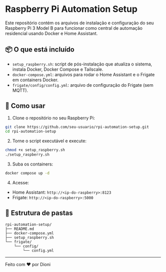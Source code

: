# Raspberry Pi Automation Setup

Este repositório contém os arquivos de instalação e configuração do seu Raspberry Pi 3 Model B para funcionar como central de automação residencial usando Docker e Home Assistant.

## 📦 O que está incluído

- `setup_raspberry.sh`: script de pós-instalação que atualiza o sistema, instala Docker, Docker Compose e Tailscale.
- `docker-compose.yml`: arquivos para rodar o Home Assistant e o Frigate em containers Docker.
- `frigate/config/config.yml`: arquivo de configuração do Frigate (sem MQTT).

## 🚀 Como usar

1. Clone o repositório no seu Raspberry Pi:

```bash
git clone https://github.com/seu-usuario/rpi-automation-setup.git
cd rpi-automation-setup
```

2. Torne o script executável e execute:

```bash
chmod +x setup_raspberry.sh
./setup_raspberry.sh
```

3. Suba os containers:

```bash
docker compose up -d
```

4. Acesse:
- Home Assistant: `http://<ip-do-raspberry>:8123`
- Frigate: `http://<ip-do-raspberry>:5000`

## 📂 Estrutura de pastas

```
rpi-automation-setup/
├── README.md
├── docker-compose.yml
├── setup_raspberry.sh
└── frigate/
    └── config/
        └── config.yml
```

---

Feito com ❤️ por Dioni
